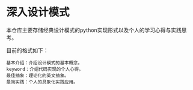 # 深入设计模式

本仓库主要存储经典设计模式的python实现形式以及个人的学习心得与实践思考。

目前的格式如下：

    基本介绍：介绍设计模式的基本概念。
    keyword：介绍代码实现的个人心得。
    最佳抽象：理论化的英文抽象。
    最简实践：个人的具象化实践应用。
